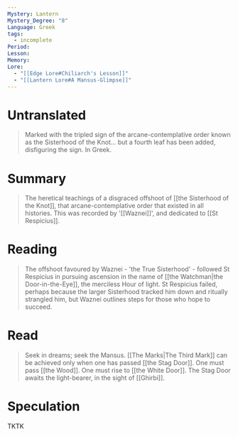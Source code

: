 ```yaml
---
Mystery: Lantern
Mystery_Degree: "8"
Language: Greek
tags:
  - incomplete
Period: 
Lesson: 
Memory: 
Lore:
  - "[[Edge Lore#Chiliarch's Lesson]]"
  - "[[Lantern Lore#A Mansus-Glimpse]]"
---
```

# Untranslated
> Marked with the tripled sign of the arcane-contemplative order known as the Sisterhood of the Knot... but a fourth leaf has been added, disfiguring the sign. In Greek.
# Summary
> The heretical teachings of a disgraced offshoot of [[the Sisterhood of the Knot]], that arcane-contemplative order that existed in all histories. This was recorded by '[[Waznei]]', and dedicated to [[St Respicius]].
# Reading
> The offshoot favoured by Waznei - 'the True Sisterhood' - followed St Respicius in pursuing ascension in the name of [[the Watchman|the Door-in-the-Eye]], the merciless Hour of light. St Respicius failed, perhaps because the larger Sisterhood tracked him down and ritually strangled him, but Waznei outlines steps for those who hope to succeed.
# Read
> Seek in dreams; seek the Mansus. [[The Marks|The Third Mark]] can be achieved only when one has passed [[the Stag Door]]. One must pass [[the Wood]]. One must rise to [[the White Door]]. The Stag Door awaits the light-bearer, in the sight of [[Ghirbi]].
# Speculation
TKTK